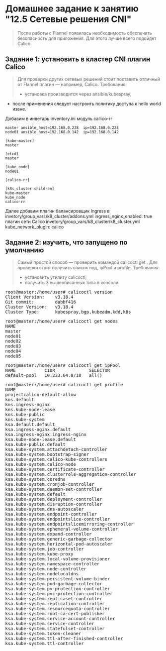 # Домашнее задание к занятию "12.5 Сетевые решения CNI"
> После работы с Flannel появилась необходимость обеспечить безопасность для приложения. Для этого лучше всего подойдет Calico.

## Задание 1: установить в кластер CNI плагин Calico

> Для проверки других сетевых решений стоит поставить отличный от Flannel плагин — например, Calico. Требования: 
> * установка производится через ansible/kubespray;
* после применения следует настроить политику доступа к hello world извне.

Добавим в инветарь inventory.ini модуль callico-rr
```
master ansible_host=192.168.0.228  ip=192.168.0.228
node01 ansible_host=192.168.0.142  ip=192.168.0.142 

[kube-master]
master

[etcd]
master

[kube_node]
node01

[calico-rr]

[k8s_cluster:children]
kube-master
kube_node
calico-rr
```

Далее добавим плагин балансировщик Ingress в invetory/group_vars/k8_cluster/addons.yml
ingress_nginx_enabled: true
плагин сети Calico invetory/group_vars/k8_cluster/k8_cluster.yml
kube_network_plugin: calico
## Задание 2: изучить, что запущено по умолчанию

> Самый простой способ — проверить командой calicoctl get <type>. Для проверки стоит получить список нод, ipPool и profile.
> Требования: 
> * установить утилиту calicoctl;
> * получить 3 вышеописанных типа в консоли.


<pre>root@master:/home/user# calicoctl version
Client Version:    v3.18.4
Git commit:        dabbf416
Cluster Version:   v3.18.4
Cluster Type:      kubespray,bgp,kubeadm,kdd,k8s
</pre>

<pre>root@master:/home/user# calicoctl get nodes
NAME     
master   
node01   
node02   
node03   
node04   
node05   
</pre>

<pre>root@master:/home/user# calicoctl get ipPool
NAME           CIDR             SELECTOR   
default-pool   10.233.64.0/18   all()  </pre>

<pre>root@master:/home/user# calicoctl get profile
NAME                                                 
projectcalico-default-allow                          
kns.default                                          
kns.ingress-nginx                                    
kns.kube-node-lease                                  
kns.kube-public                                      
kns.kube-system                                      
ksa.default.default                                  
ksa.ingress-nginx.default                            
ksa.ingress-nginx.ingress-nginx                      
ksa.kube-node-lease.default                          
ksa.kube-public.default                              
ksa.kube-system.attachdetach-controller              
ksa.kube-system.bootstrap-signer                     
ksa.kube-system.calico-kube-controllers              
ksa.kube-system.calico-node                          
ksa.kube-system.certificate-controller               
ksa.kube-system.clusterrole-aggregation-controller   
ksa.kube-system.coredns                              
ksa.kube-system.cronjob-controller                   
ksa.kube-system.daemon-set-controller                
ksa.kube-system.default                              
ksa.kube-system.deployment-controller                
ksa.kube-system.disruption-controller                
ksa.kube-system.dns-autoscaler                       
ksa.kube-system.endpoint-controller                  
ksa.kube-system.endpointslice-controller             
ksa.kube-system.endpointslicemirroring-controller    
ksa.kube-system.ephemeral-volume-controller          
ksa.kube-system.expand-controller                    
ksa.kube-system.generic-garbage-collector            
ksa.kube-system.horizontal-pod-autoscaler            
ksa.kube-system.job-controller                       
ksa.kube-system.kube-proxy                           
ksa.kube-system.local-volume-provisioner             
ksa.kube-system.namespace-controller                 
ksa.kube-system.node-controller                      
ksa.kube-system.nodelocaldns                         
ksa.kube-system.persistent-volume-binder             
ksa.kube-system.pod-garbage-collector                
ksa.kube-system.pv-protection-controller             
ksa.kube-system.pvc-protection-controller            
ksa.kube-system.replicaset-controller                
ksa.kube-system.replication-controller               
ksa.kube-system.resourcequota-controller             
ksa.kube-system.root-ca-cert-publisher               
ksa.kube-system.service-account-controller           
ksa.kube-system.service-controller                   
ksa.kube-system.statefulset-controller               
ksa.kube-system.token-cleaner                        
ksa.kube-system.ttl-after-finished-controller        
ksa.kube-system.ttl-controller </pre>